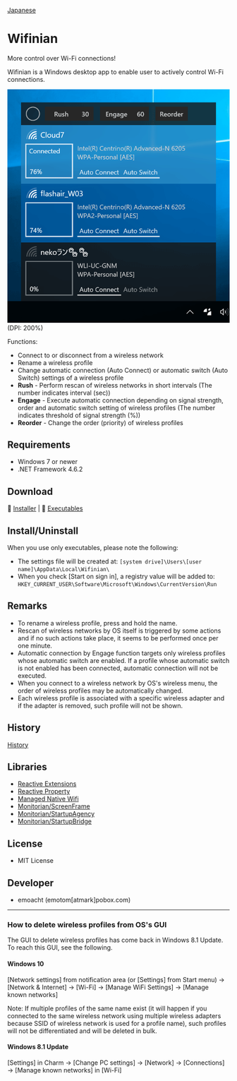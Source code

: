 ﻿[Japanese](README_ja.md)

# Wifinian

More control over Wi-Fi connections!

Wifinian is a Windows desktop app to enable user to actively control Wi-Fi connections.

![Screenshot on Windows 10](Images/Screenshot.png)<br>
(DPI: 200%)

Functions:
 * Connect to or disconnect from a wireless network
 * Rename a wireless profile
 * Change automatic connection (Auto Connect) or automatic switch (Auto Switch) settings of a wireless profile
 * __Rush__ - Perform rescan of wireless networks in short intervals (The number indicates interval (sec))
 * __Engage__ - Execute automatic connection depending on signal strength, order and automatic switch setting of wireless profiles (The number indicates threshold of signal strength (%))
 * __Reorder__ - Change the order (priority) of wireless profiles

## Requirements

 * Windows 7 or newer
 * .NET Framework 4.6.2

## Download

:floppy_disk: [Installer](https://github.com/emoacht/Wifinian/releases/download/2.1.0-Installer/WifinianInstaller210.zip) | :floppy_disk: [Executables](https://github.com/emoacht/Wifinian/releases/download/2.1.0-Executables/Wifinian210.zip)

## Install/Uninstall

When you use only executables, please note the following:

 - The settings file will be created at: `[system drive]\Users\[user name]\AppData\Local\Wifinian\`
 - When you check [Start on sign in], a registry value will be added to: `HKEY_CURRENT_USER\Software\Microsoft\Windows\CurrentVersion\Run`

## Remarks

 - To rename a wireless profile, press and hold the name.
 - Rescan of wireless networks by OS itself is triggered by some actions and if no such actions take place, it seems to be performed once per one minute.
 - Automatic connection by Engage function targets only wireless profiles whose automatic switch are enabled. If a profile whose automatic switch is not enabled has been connected, automatic connection will not be executed.
 - When you connect to a wireless network by OS's wireless menu, the order of wireless profiles may be automatically changed.
 - Each wireless profile is associated with a specific wireless adapter and if the adapter is removed, such profile will not be shown.

## History

[History](HISTORY.md)

## Libraries

 - [Reactive Extensions][1]
 - [Reactive Property][2]
 - [Managed Native Wifi][3]
 - [Monitorian/ScreenFrame][4]
 - [Monitorian/StartupAgency][4]
 - [Monitorian/StartupBridge][4]

[1]: https://github.com/Reactive-Extensions/Rx.NET
[2]: https://github.com/runceel/ReactiveProperty
[3]: https://github.com/emoacht/ManagedNativeWifi
[4]: https://github.com/emoacht/Monitorian

## License

 - MIT License

## Developer

 - emoacht (emotom[atmark]pobox.com)

_____

### How to delete wireless profiles from OS's GUI

The GUI to delete wireless profiles has come back in Windows 8.1 Update. To reach this GUI, see the following.

#### Windows 10

[Network settings] from notification area (or [Settings] from Start menu) &rarr; [Network & Internet] &rarr; [Wi-Fi] &rarr; [Manage WiFi Settings] &rarr; [Manage known networks]

Note: If multiple profiles of the same name exist (it will happen if you connected to the same wireless network using multiple wireless adapters because SSID of wireless network is used for a profile name), such profiles will not be differentiated and will be deleted in bulk.

#### Windows 8.1 Update

[Settings] in Charm &rarr; [Change PC settings] &rarr; [Network] &rarr; [Connections] &rarr; [Manage known networks] in [Wi-Fi]
